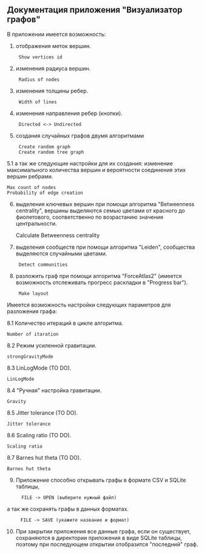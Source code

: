 ## Документация приложения "Визуализатор графов"

В приложении имеется возможность:

1. отображения меток вершин.

    
        Show vertices id

2. изменения радиуса вершин.

    
        Radius of nodes

3. изменения толщины ребер.

    
        Width of lines

4. изменения направления ребер (кнопки).


        Directed <-> Undirected

5. создания случайных графов двумя алгоритмами


        Create random graph
        Create random tree graph

5.1 а так же следующие настройки для их создания: изменение максимального
количества вершин и вероятности соединения этих вершин ребрами.

    Max count of nodes
    Probability of edge creation

6. выделения ключевых вершин при помощи алгоритма "Betweenness centrality", вершины выделяются семью цветами
от красного до фиолетового, соответственно по возрастанию значения центральности.


      Calculate Betweenness centrality

7. выделения сообществ при помощи алгоритма "Leiden", сообщества выделяются случайными цветами.


        Detect communities

8. разложить граф при помощи алгоритма "ForceAtlas2"
   (имеется возможность отслеживать прогресс раскладки в 
   "Progress bar").


        Make layout

Имеется возможность настройки следующих параметров для разложения графа:

8.1 Количество итераций в цикле алгоритма.

    Number of itaration

8.2 Режим усиленной гравитации.

    strongGravityMode

8.3 LinLogMode (TO DO).

    LinLogMode 

8.4 "Ручная" настройка гравитации.

    Gravity

8.5 Jitter tolerance (TO DO).

    Jitter tolerance

8.6 Scaling ratio (TO DO).

    Scaling ratio

8.7 Barnes hut theta (TO DO).

    Barnes hut theta

9. Приложение способно открывать графы в формате CSV и SQLite таблицы, 
   

         FILE -> OPEN (выберите нужный файл)

а так же сохранять графы в данных форматах.

         FILE -> SAVE (укажите название и формат)

10. При закрытии приложения все данные графа, если он существует, сохраняются в директории 
приложения в виде SQLite таблицы, поэтому при последующем открытии отобразится "последний" граф.
